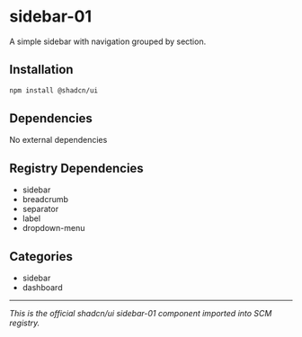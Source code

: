 # sidebar-01

A simple sidebar with navigation grouped by section.

## Installation

```bash
npm install @shadcn/ui
```

## Dependencies

No external dependencies

## Registry Dependencies

- sidebar
- breadcrumb
- separator
- label
- dropdown-menu

## Categories

- sidebar
- dashboard

---

*This is the official shadcn/ui sidebar-01 component imported into SCM registry.*
